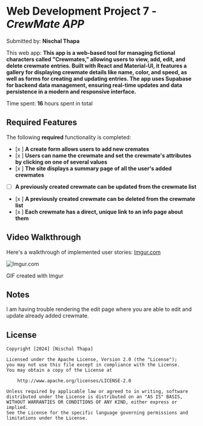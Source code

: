 # Web Development Project 7 - *CrewMate APP*

Submitted by: **Nischal Thapa**

This web app: **This app is a web-based tool for managing fictional characters called "Crewmates," allowing users to view, add, edit, and delete crewmate entries. Built with React and Material-UI, it features a gallery for displaying crewmate details like name, color, and speed, as well as forms for creating and updating entries. The app uses Supabase for backend data management, ensuring real-time updates and data persistence in a modern and responsive interface.**

Time spent: **16** hours spent in total

## Required Features

The following **required** functionality is completed:

- [x ] **A create form allows users to add new cremates**
- [x ] **Users can name the crewmate and set the crewmate's attributes by clicking on one of several values**
- [x ] **The site displays a summary page of all the user's added crewmates**
- [ ] **A previously created crewmate can be updated from the crewmate list**
- [x ] **A previously created crewmate can be deleted from the crewmate list**
- [x ] **Each crewmate has a direct, unique link to an info page about them**



## Video Walkthrough

Here's a walkthrough of implemented user stories: [Imgur.com](https://imgur.com/cUtzLfF.gif)


![Imgur.com](https://imgur.com/cUtzLfF.gif)

<!-- Replace this with whatever GIF tool you used! -->
GIF created with Imgur  


## Notes

I am having trouble rendering the edit page where you are able to edit and update already added crewmate.

## License

    Copyright [2024] [Nischal Thapa]

    Licensed under the Apache License, Version 2.0 (the "License");
    you may not use this file except in compliance with the License.
    You may obtain a copy of the License at

        http://www.apache.org/licenses/LICENSE-2.0

    Unless required by applicable law or agreed to in writing, software
    distributed under the License is distributed on an "AS IS" BASIS,
    WITHOUT WARRANTIES OR CONDITIONS OF ANY KIND, either express or implied.
    See the License for the specific language governing permissions and
    limitations under the License.
